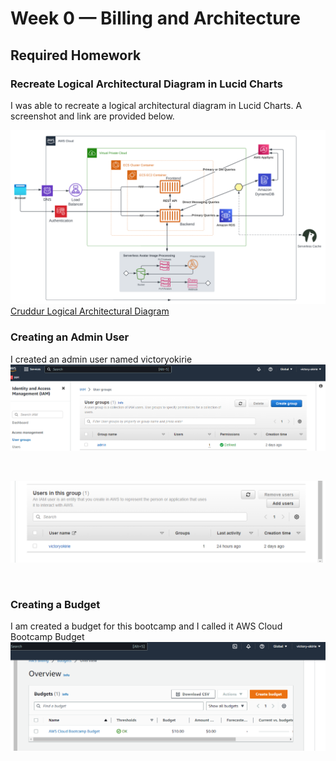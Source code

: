 # Week 0 — Billing and Architecture

## Required Homework

### Recreate Logical Architectural Diagram in Lucid Charts
I was able to recreate a logical architectural diagram in Lucid Charts. A screenshot and link are provided below.

![Cruddur Logical Diagram](assets/cruddur-logical-diagram.png)
[Cruddur Logical Architectural Diagram](https://lucid.app/lucidchart/9d8ea97d-9fef-48f6-814d-0543af819bdc/edit?view_items=S~zx-PTK2ZRR&invitationId=inv_107741c9-980f-4541-bd60-eaccd90a6b72)

### Creating an Admin User
I created an admin user named victoryokirie
![admin-user-group](assets/user-groups.png)

</br>

![admin-user](assets/user.png)

</br>

### Creating a Budget
I am created a budget for this bootcamp and I called it AWS Cloud Bootcamp Budget
![AWS-bootcamp-budget](assets/budget.png)
